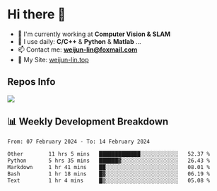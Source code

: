 # Hi there 👋

<!--
**Weijun-Lin/Weijun-Lin** is a ✨ _special_ ✨ repository because its `README.md` (this file) appears on your GitHub profile.

Here are some ideas to get you started:

- 🔭 I’m currently working on ...
- 🌱 I’m currently learning ...
- 👯 I’m looking to collaborate on ...
- 🤔 I’m looking for help with ...
- 💬 Ask me about ...
- 📫 How to reach me: ...
- 😄 Pronouns: ...
- ⚡ Fun fact: ...
-->

- 🏢 I'm currently working at **Computer Vision & SLAM**
- 🚀 I use daily: **C/C++** & **Python** & **Matlab** ...
- 📫 Contact me: **weijun-lin@foxmail.com**
- 🔗 My Site: [weijun-lin.top](https://weijun-lin.top/)

  

## Repos Info
![](https://github-readme-stats.vercel.app/api?username=Weijun-Lin&theme=cobalt)

## 📊 Weekly Development Breakdown

<!--START_SECTION:waka-->

```txt
From: 07 February 2024 - To: 14 February 2024

Other        11 hrs 5 mins   █████████████░░░░░░░░░░░░   52.37 %
Python       5 hrs 35 mins   ██████▓░░░░░░░░░░░░░░░░░░   26.43 %
Markdown     1 hr 41 mins    ██░░░░░░░░░░░░░░░░░░░░░░░   08.01 %
Bash         1 hr 18 mins    █▓░░░░░░░░░░░░░░░░░░░░░░░   06.19 %
Text         1 hr 4 mins     █▒░░░░░░░░░░░░░░░░░░░░░░░   05.08 %
```

<!--END_SECTION:waka-->
